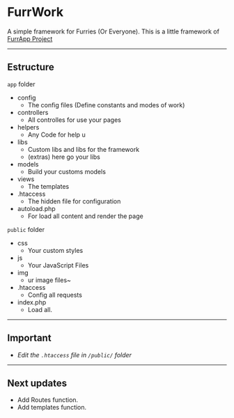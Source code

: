 # FurrWork

A simple framework for Furries (Or Everyone).
This is a little framework of [FurrApp Project](https://furrapp.com/)

---
## Estructure
``app`` folder

- config
	- The config files (Define constants and modes of work)
- controllers
	- All controlles for use your pages
- helpers
	- Any Code for help u
- libs
	- Custom libs and libs for the framework
	- (extras) here go your libs
- models
	- Build your customs models 
- views
	- The templates
- .htaccess
	- The hidden file for configuration
- autoload.php
	- For load all content and render the page

``public`` folder
- css 
	- Your custom styles
- js
	- Your JavaScript Files
- img
	- ur image files~
- .htaccess 
	- Config all requests
- index.php
	- Load all.

---
## Important 
- *Edit the ``.htaccess`` file in ``/public/`` folder*

--- 
## Next updates 
- Add Routes function.
- Add templates function. 
